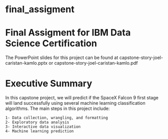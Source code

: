 # final_assigment
# Final Assigment for IBM Data Science Certification

The PowerPoint slides for this project can be found at capstone-story-joel-caristan-kamlo.pptx or capstone-story-joel-caristan-kamlo.pdf

# Executive Summary

In this capstone project, we will predict if the SpaceX Falcon 9 first stage will land successfully using several machine learning classification algorithms. The main steps in this project include:

    1- Data collection, wrangling, and formatting
    2- Exploratory data analysis
    3- Interactive data visualization
    4- Machine learning prediction


